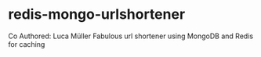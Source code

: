 # redis-mongo-urlshortener
Co Authored: Luca Müller
Fabulous url shortener using MongoDB and Redis for caching
